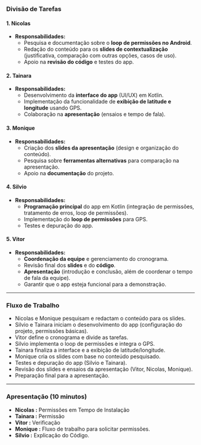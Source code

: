 ### **Divisão de Tarefas**

#### **1. Nicolas**  
- **Responsabilidades:**  
  - Pesquisa e documentação sobre o **loop de permissões no Android**.  
  - Redação do conteúdo para os **slides de contextualização** (justificativa, comparação com outras opções, casos de uso).  
  - Apoio na **revisão do código** e testes do app.  

#### **2. Tainara**  
- **Responsabilidades:**  
  - Desenvolvimento da **interface do app** (UI/UX) em Kotlin.  
  - Implementação da funcionalidade de **exibição de latitude e longitude** usando GPS.  
  - Colaboração na **apresentação** (ensaios e tempo de fala).  

#### **3. Monique**  
- **Responsabilidades:**  
  - Criação dos **slides da apresentação** (design e organização do conteúdo).  
  - Pesquisa sobre **ferramentas alternativas** para comparação na apresentação.  
  - Apoio na **documentação** do projeto.  

#### **4. Silvio**  
- **Responsabilidades:**  
  - **Programação principal** do app em Kotlin (integração de permissões, tratamento de erros, loop de permissões).  
  - Implementação do **loop de permissões** para GPS.  
  - Testes e depuração do app.  

#### **5. Vitor**  
- **Responsabilidades:**  
  - **Coordenação da equipe** e gerenciamento do cronograma.  
  - Revisão final dos **slides** e do **código**.  
  - **Apresentação** (introdução e conclusão, além de coordenar o tempo de fala da equipe).  
  - Garantir que o app esteja funcional para a demonstração.  

---

### **Fluxo de Trabalho**  
   - Nicolas e Monique pesquisam e redactam o conteúdo para os slides.  
   - Silvio e Tainara iniciam o desenvolvimento do app (configuração do projeto, permissões básicas).  
   - Vitor define o cronograma e divide as tarefas.  
   - Silvio implementa o loop de permissões e integra o GPS.  
   - Tainara finaliza a interface e a exibição de latitude/longitude.  
   - Monique cria os slides com base no conteúdo pesquisado.  
   - Testes e depuração do app (Silvio e Tainara).  
   - Revisão dos slides e ensaios da apresentação (Vitor, Nicolas, Monique).  
   - Preparação final para a apresentação.  

---

### **Apresentação (10 minutos)**   
- **Nicolas :** Permissões em Tempo de Instalação
- **Tainara :** Permissão 
- **Vitor :** Verificação
- **Monique :** Fluxo de trabalho para solicitar permissões.
- **Silvio :** Explicação do Código.

